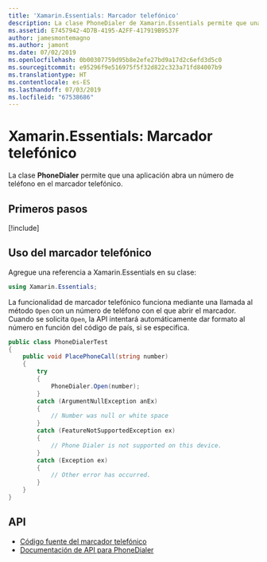 ```yaml
---
title: 'Xamarin.Essentials: Marcador telefónico'
description: La clase PhoneDialer de Xamarin.Essentials permite que una aplicación abra un número de teléfono en el marcador telefónico.
ms.assetid: E7457942-4D7B-4195-A2FF-417919B9537F
author: jamesmontemagno
ms.author: jamont
ms.date: 07/02/2019
ms.openlocfilehash: 0b00307759d95b8e2efe27bd9a17d2c6efd3d5c0
ms.sourcegitcommit: e95296f9e516975f5f32d822c323a71fd84007b9
ms.translationtype: HT
ms.contentlocale: es-ES
ms.lasthandoff: 07/03/2019
ms.locfileid: "67538686"
---
```

# <a name="xamarinessentials-phone-dialer"></a>Xamarin.Essentials: Marcador telefónico

La clase **PhoneDialer** permite que una aplicación abra un número de teléfono en el marcador telefónico.

## <a name="get-started"></a>Primeros pasos

[!include[](~/essentials/includes/get-started.md)]

## <a name="using-phone-dialer"></a>Uso del marcador telefónico

Agregue una referencia a Xamarin.Essentials en su clase:

```csharp
using Xamarin.Essentials;
```

La funcionalidad de marcador telefónico funciona mediante una llamada al método `Open` con un número de teléfono con el que abrir el marcador. Cuando se solicita `Open`, la API intentará automáticamente dar formato al número en función del código de país, si se especifica.

```csharp
public class PhoneDialerTest
{
    public void PlacePhoneCall(string number)
    {
        try
        {
            PhoneDialer.Open(number);
        }
        catch (ArgumentNullException anEx)
        {
            // Number was null or white space
        }
        catch (FeatureNotSupportedException ex)
        {
            // Phone Dialer is not supported on this device.
        }
        catch (Exception ex)
        {
            // Other error has occurred.
        }
    }
}
```

## <a name="api"></a>API

- [Código fuente del marcador telefónico](https://github.com/xamarin/Essentials/tree/master/Xamarin.Essentials/PhoneDialer)
- [Documentación de API para PhoneDialer](xref:Xamarin.Essentials.PhoneDialer)
